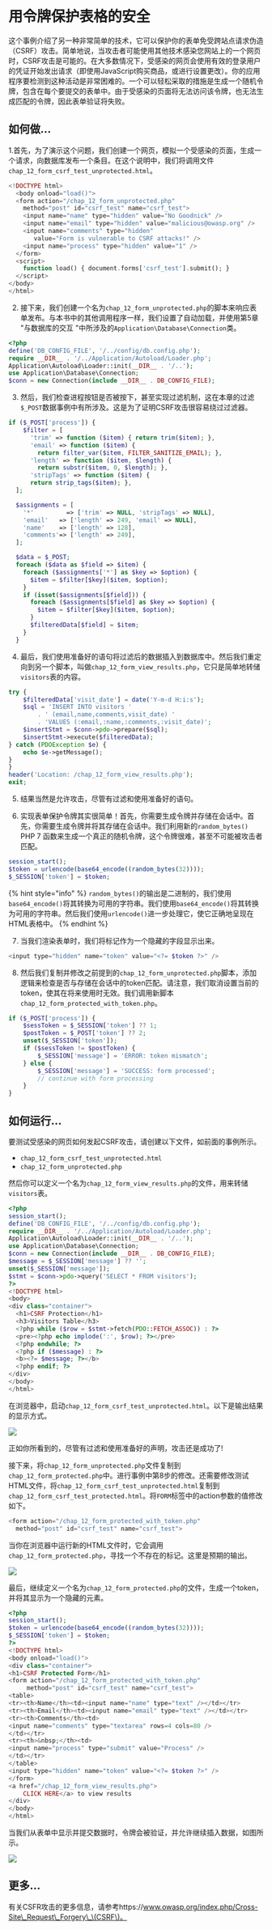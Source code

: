 # 用令牌保护表格的安全

这个事例介绍了另一种非常简单的技术，它可以保护你的表单免受跨站点请求伪造（CSRF）攻击。简单地说，当攻击者可能使用其他技术感染您网站上的一个网页时，CSRF攻击是可能的。在大多数情况下，受感染的网页会使用有效的登录用户的凭证开始发出请求（即使用JavaScript购买商品，或进行设置更改）。你的应用程序要检测到这种活动是非常困难的。一个可以轻松采取的措施是生成一个随机令牌，包含在每个要提交的表单中。由于受感染的页面将无法访问该令牌，也无法生成匹配的令牌，因此表单验证将失败。

## 如何做...

1.首先，为了演示这个问题，我们创建一个网页，模拟一个受感染的页面，生成一个请求，向数据库发布一个条目。在这个说明中，我们将调用文件`chap_12_form_csrf_test_unprotected.html`。

```php
<!DOCTYPE html>
  <body onload="load()">
  <form action="/chap_12_form_unprotected.php" 
    method="post" id="csrf_test" name="csrf_test">
    <input name="name" type="hidden" value="No Goodnick" />
    <input name="email" type="hidden" value="malicious@owasp.org" />
    <input name="comments" type="hidden" 
       value="Form is vulnerable to CSRF attacks!" />
    <input name="process" type="hidden" value="1" />
  </form>
  <script>
    function load() { document.forms['csrf_test'].submit(); }
  </script>
</body>
</html>
```

2. 接下来，我们创建一个名为`chap_12_form_unprotected.php`的脚本来响应表单发布。与本书中的其他调用程序一样，我们设置了自动加载，并使用第5章 "与数据库的交互 "中所涉及的`Application\Database\Connection`类。

```php
<?php
define('DB_CONFIG_FILE', '/../config/db.config.php');
require __DIR__ . '/../Application/Autoload/Loader.php';
Application\Autoload\Loader::init(__DIR__ . '/..');
use Application\Database\Connection;
$conn = new Connection(include __DIR__ . DB_CONFIG_FILE);
```

3. 然后，我们检查进程按钮是否被按下，甚至实现过滤机制，这在本章的过滤`$_POST`数据事例中有所涉及。这是为了证明CSRF攻击很容易绕过过滤器。

```php
if ($_POST['process']) {
    $filter = [
      'trim' => function ($item) { return trim($item); },
      'email' => function ($item) { 
        return filter_var($item, FILTER_SANITIZE_EMAIL); },
      'length' => function ($item, $length) { 
        return substr($item, 0, $length); },
      'stripTags' => function ($item) { 
      return strip_tags($item); },
  ];

  $assignments = [
    '*'         => ['trim' => NULL, 'stripTags' => NULL],
    'email'   => ['length' => 249, 'email' => NULL],
    'name'    => ['length' => 128],
    'comments'=> ['length' => 249],
  ];

  $data = $_POST;
  foreach ($data as $field => $item) {
    foreach ($assignments['*'] as $key => $option) {
      $item = $filter[$key]($item, $option);
    }
    if (isset($assignments[$field])) {
      foreach ($assignments[$field] as $key => $option) {
        $item = $filter[$key]($item, $option);
      }
      $filteredData[$field] = $item;
    }
  }
```

4. 最后，我们使用准备好的语句将过滤后的数据插入到数据库中。然后我们重定向到另一个脚本，叫做`chap_12_form_view_results.php`，它只是简单地转储`visitors`表的内容。

```php
try {
    $filteredData['visit_date'] = date('Y-m-d H:i:s');
    $sql = 'INSERT INTO visitors '
        . ' (email,name,comments,visit_date) '
        . 'VALUES (:email,:name,:comments,:visit_date)';
    $insertStmt = $conn->pdo->prepare($sql);
    $insertStmt->execute($filteredData);
} catch (PDOException $e) {
    echo $e->getMessage();
}
}
header('Location: /chap_12_form_view_results.php');
exit;
```

5. 结果当然是允许攻击，尽管有过滤和使用准备好的语句。

6. 实现表单保护令牌其实很简单！首先，你需要生成令牌并存储在会话中。首先，你需要生成令牌并将其存储在会话中。我们利用新的`random_bytes()` PHP 7 函数来生成一个真正的随机令牌，这个令牌很难，甚至不可能被攻击者匹配。

```php
session_start();
$token = urlencode(base64_encode((random_bytes(32))));
$_SESSION['token'] = $token;
```

{% hint style="info" %}
`random_bytes()`的输出是二进制的，我们使用`base64_encode()`将其转换为可用的字符串。我们使用`base64_encode()`将其转换为可用的字符串。然后我们使用`urlencode()`进一步处理它，使它正确地呈现在HTML表格中。
{% endhint %}

7. 当我们渲染表单时，我们将标记作为一个隐藏的字段显示出来。

```php
<input type="hidden" name="token" value="<?= $token ?>" />
```

8. 然后我们复制并修改之前提到的`chap_12_form_unprotected.php`脚本，添加逻辑来检查是否与存储在会话中的token匹配。请注意，我们取消设置当前的token，使其在将来使用时无效。我们调用新脚本 `chap_12_form_protected_with_token.php`。

```php
if ($_POST['process']) {
    $sessToken = $_SESSION['token'] ?? 1;
    $postToken = $_POST['token'] ?? 2;
    unset($_SESSION['token']);
    if ($sessToken != $postToken) {
        $_SESSION['message'] = 'ERROR: token mismatch';
    } else {
        $_SESSION['message'] = 'SUCCESS: form processed';
        // continue with form processing
    }
}
```

## 如何运行...

要测试受感染的网页如何发起CSRF攻击，请创建以下文件，如前面的事例所示。

* `chap_12_form_csrf_test_unprotected.html`
* `chap_12_form_unprotected.php`

然后你可以定义一个名为`chap_12_form_view_results.php`的文件，用来转储`visitors`表。

```php
<?php
session_start();
define('DB_CONFIG_FILE', '/../config/db.config.php');
require __DIR__ . '/../Application/Autoload/Loader.php';
Application\Autoload\Loader::init(__DIR__ . '/..');
use Application\Database\Connection;
$conn = new Connection(include __DIR__ . DB_CONFIG_FILE);
$message = $_SESSION['message'] ?? '';
unset($_SESSION['message']);
$stmt = $conn->pdo->query('SELECT * FROM visitors');
?>
<!DOCTYPE html>
<body>
<div class="container">
  <h1>CSRF Protection</h1>
  <h3>Visitors Table</h3>
  <?php while ($row = $stmt->fetch(PDO::FETCH_ASSOC)) : ?>
  <pre><?php echo implode(':', $row); ?></pre>
  <?php endwhile; ?>
  <?php if ($message) : ?>
  <b><?= $message; ?></b>
  <?php endif; ?>
</div>
</body>
</html>
```

在浏览器中，启动`chap_12_form_csrf_test_unprotected.html`。以下是输出结果的显示方式。

![](../../.gitbook/assets/image%20%28161%29.png)

正如你所看到的，尽管有过滤和使用准备好的声明，攻击还是成功了!

接下来，将`chap_12_form_unprotected.php`文件复制到`chap_12_form_protected.php`中。进行事例中第8步的修改。还需要修改测试HTML文件，将`chap_12_form_csrf_test_unprotected.html`复制到`chap_12_form_csrf_test_protected.html`。将`FORM`标签中的action参数的值修改如下。

```php
<form action="/chap_12_form_protected_with_token.php" 
  method="post" id="csrf_test" name="csrf_test">
```

当你在浏览器中运行新的HTML文件时，它会调用`chap_12_form_protected.php`，寻找一个不存在的标记。这里是预期的输出。

![](../../.gitbook/assets/image%20%28196%29.png)

最后，继续定义一个名为`chap_12_form_protected.php`的文件，生成一个token，并将其显示为一个隐藏的元素。

```php
<?php
session_start();
$token = urlencode(base64_encode((random_bytes(32))));
$_SESSION['token'] = $token;
?>
<!DOCTYPE html>
<body onload="load()">
<div class="container">
<h1>CSRF Protected Form</h1>
<form action="/chap_12_form_protected_with_token.php" 
     method="post" id="csrf_test" name="csrf_test">
<table>
<tr><th>Name</th><td><input name="name" type="text" /></td></tr>
<tr><th>Email</th><td><input name="email" type="text" /></td></tr>
<tr><th>Comments</th><td>
<input name="comments" type="textarea" rows=4 cols=80 />
</td></tr>
<tr><th>&nbsp;</th><td>
<input name="process" type="submit" value="Process" />
</td></tr>
</table>
<input type="hidden" name="token" value="<?= $token ?>" />
</form>
<a href="/chap_12_form_view_results.php">
    CLICK HERE</a> to view results
</div>
</body>
</html>
```

当我们从表单中显示并提交数据时，令牌会被验证，并允许继续插入数据，如图所示。

![](../../.gitbook/assets/image%20%28183%29.png)

## 更多...

有关CSFR攻击的更多信息，请参考https://www.owasp.org/index.php/Cross-Site\_Request\_Forgery\_\(CSRF\)。

